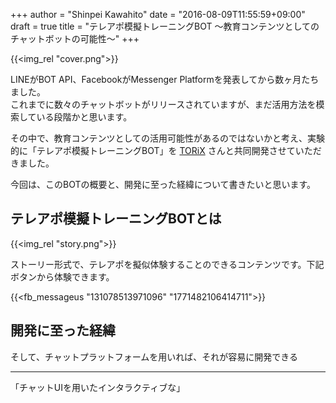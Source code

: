 +++
author = "Shinpei Kawahito"
date = "2016-08-09T11:55:59+09:00"
draft = true
title = "テレアポ模擬トレーニングBOT 〜教育コンテンツとしてのチャットボットの可能性〜"
+++

{{<img_rel "cover.png">}}

LINEがBOT API、FacebookがMessenger Platformを発表してから数ヶ月たちました。  
これまでに数々のチャットボットがリリースされていますが、まだ活用方法を模索している段階かと思います。

その中で、教育コンテンツとしての活用可能性があるのではないかと考え、実験的に「テレアポ模擬トレーニングBOT」を [TORiX](http://www.torix-corp.com/) さんと共同開発させていただきました。

今回は、このBOTの概要と、開発に至った経緯について書きたいと思います。

## テレアポ模擬トレーニングBOTとは
{{<img_rel "story.png">}}

ストーリー形式で、テレアポを擬似体験することのできるコンテンツです。下記ボタンから体験できます。

{{<fb_messageus "131078513971096" "1771482106414711">}}

## 開発に至った経緯

そして、チャットプラットフォームを用いれば、それが容易に開発できる


---
「チャットUIを用いたインタラクティブな」
